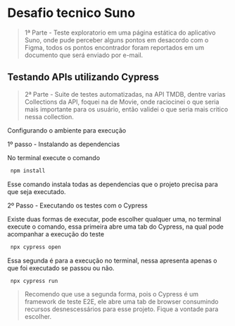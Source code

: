 # Desafio tecnico Suno

>1ª Parte - 
    Teste exploratorio em uma página estática do aplicativo Suno, onde pude perceber alguns pontos em desacordo com o Figma, todos os pontos encontrador foram reportados em um documento que será enviado por e-mail.

## Testando APIs utilizando Cypress

>2ª Parte - 
    Suite de testes automatizadas, na API TMDB, dentre varias Collections da API, foquei na de Movie, onde raciocinei o que seria mais importante para os usuário, então validei o que seria mais critico nessa collection.

Configurando o ambiente para execução 

1º passo - Instalando as dependencias

No terminal execute o comando
```sh
 npm install
```
Esse comando instala todas as dependencias que o projeto precisa para que seja executado.

2º Passo - Executando os testes com o Cypress


Existe duas formas de executar, pode escolher qualquer uma, no terminal execute o comando, essa primeira abre uma tab do Cypress, na qual pode acompanhar a execução do teste
```sh
 npx cypress open
```
Essa segunda é para a execução no terminal, nessa apresenta apenas o que foi executado se passou ou não.
```sh
 npx cypress run
```
>Recomendo que use a segunda forma, pois o Cypress é um framework de teste E2E, ele abre uma tab de browser consumindo recursos desnescessários para esse projeto. Fique a vontade para escolher.
